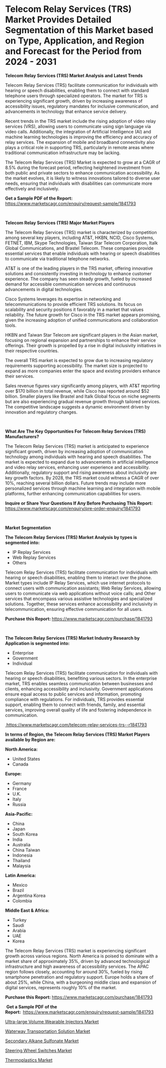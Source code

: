 <p><h1>Telecom Relay Services (TRS) Market Provides Detailed Segmentation of this Market based on Type, Application, and Region and Forecast for the Period from 2024 - 2031</h1></p><p><strong>Telecom Relay Services (TRS) Market Analysis and Latest Trends</strong></p>
<p><p>Telecom Relay Services (TRS) facilitate communication for individuals with hearing or speech disabilities, enabling them to connect with standard telephone users through specialized operators. The market for TRS is experiencing significant growth, driven by increasing awareness of accessibility issues, regulatory mandates for inclusive communication, and advancements in technology that enhance service delivery.</p><p>Recent trends in the TRS market include the rising adoption of video relay services (VRS), allowing users to communicate using sign language via video calls. Additionally, the integration of Artificial Intelligence (AI) and machine learning technologies is improving the efficiency and accuracy of relay services. The expansion of mobile and broadband connectivity also plays a critical role in supporting TRS, particularly in remote areas where traditional communication infrastructure may be lacking.</p><p>The Telecom Relay Services (TRS) Market is expected to grow at a CAGR of 8.5% during the forecast period, reflecting heightened investment from both public and private sectors to enhance communication accessibility. As the market evolves, it is likely to witness innovations tailored to diverse user needs, ensuring that individuals with disabilities can communicate more effectively and inclusively.</p></p>
<p><strong>Get a Sample PDF of the Report:&nbsp;</strong> <a href="https://www.marketscagr.com/enquiry/request-sample/1841793?utm_campaign=1259&utm_medium=2&utm_source=Github&utm_content=ia&utm_term=16102024&utm_id=telecom-relay-services-trs">https://www.marketscagr.com/enquiry/request-sample/1841793</a></p>
<p>&nbsp;</p>
<p><strong>Telecom Relay Services (TRS) Major Market Players</strong></p>
<p><p>The Telecom Relay Services (TRS) market is characterized by competition among several key players, including AT&T, HKBN, NCID, Cisco Systems, FETNET, IBM, Skype Technologies, Taiwan Star Telecom Corporation, Italk Global Communications, and Brastel Telecom. These companies provide essential services that enable individuals with hearing or speech disabilities to communicate via traditional telephone networks.</p><p>AT&T is one of the leading players in the TRS market, offering innovative solutions and consistently investing in technology to enhance customer experience. The company has seen steady growth, fueled by increased demand for accessible communication services and continuous advancements in digital technologies. </p><p>Cisco Systems leverages its expertise in networking and telecommunications to provide efficient TRS solutions. Its focus on scalability and security positions it favorably in a market that values reliability. The future growth for Cisco in the TRS market appears promising, given the increasing adoption of unified communications and collaboration tools.</p><p>HKBN and Taiwan Star Telecom are significant players in the Asian market, focusing on regional expansion and partnerships to enhance their service offerings. Their growth is propelled by a rise in digital inclusivity initiatives in their respective countries.</p><p>The overall TRS market is expected to grow due to increasing regulatory requirements supporting accessibility. The market size is projected to expand as more companies enter the space and existing providers enhance their services. </p><p>Sales revenue figures vary significantly among players, with AT&T reporting over $170 billion in total revenue, while Cisco has reported around $52 billion. Smaller players like Brastel and Italk Global focus on niche segments but are also experiencing gradual revenue growth through tailored services. The competitive landscape suggests a dynamic environment driven by innovation and regulatory changes.</p></p>
<p>&nbsp;</p>
<p><strong>What Are The Key Opportunities For Telecom Relay Services (TRS) Manufacturers?</strong></p>
<p><p>The Telecom Relay Services (TRS) market is anticipated to experience significant growth, driven by increasing adoption of communication technology among individuals with hearing and speech disabilities. The market is expected to expand due to advancements in artificial intelligence and video relay services, enhancing user experience and accessibility. Additionally, regulatory support and rising awareness about inclusivity are key growth factors. By 2028, the TRS market could witness a CAGR of over 10%, reaching several billion dollars. Future trends may include more personalized services through machine learning and integration with mobile platforms, further enhancing communication capabilities for users.</p></p>
<p><strong>Inquire or Share Your Questions If Any Before Purchasing This Report:</strong> <a href="https://www.marketscagr.com/enquiry/pre-order-enquiry/1841793?utm_campaign=1259&utm_medium=2&utm_source=Github&utm_content=ia&utm_term=16102024&utm_id=telecom-relay-services-trs">https://www.marketscagr.com/enquiry/pre-order-enquiry/1841793</a></p>
<p>&nbsp;</p>
<p><strong>Market Segmentation</strong></p>
<p><strong>The Telecom Relay Services (TRS) Market Analysis by types is segmented into:</strong></p>
<p><ul><li>IP Replay Services</li><li>Web Replay Services</li><li>Others</li></ul></p>
<p><p>Telecom Relay Services (TRS) facilitate communication for individuals with hearing or speech disabilities, enabling them to interact over the phone. Market types include IP Relay Services, which use internet protocols to connect users with communication assistants; Web Relay Services, allowing users to communicate via web applications without voice calls; and Other services that encompass various assistive technologies and specialized solutions. Together, these services enhance accessibility and inclusivity in telecommunication, ensuring effective communication for all users.</p></p>
<p><strong>Purchase this Report:&nbsp;</strong><a href="https://www.marketscagr.com/purchase/1841793?utm_campaign=1259&utm_medium=2&utm_source=Github&utm_content=ia&utm_term=16102024&utm_id=telecom-relay-services-trs">https://www.marketscagr.com/purchase/1841793</a></p>
<p>&nbsp;</p>
<p><strong>The Telecom Relay Services (TRS) Market Industry Research by Application is segmented into:</strong></p>
<p><ul><li>Enterprise</li><li>Government</li><li>Individual</li></ul></p>
<p><p>Telecom Relay Services (TRS) facilitate communication for individuals with hearing or speech disabilities, benefiting various sectors. In the enterprise market, TRS enables seamless communication between businesses and clients, enhancing accessibility and inclusivity. Government applications ensure equal access to public services and information, promoting compliance with regulations. For individuals, TRS provides essential support, enabling them to connect with friends, family, and essential services, improving overall quality of life and fostering independence in communication.</p></p>
<p><a href="https://www.marketscagr.com/telecom-relay-services-trs--r1841793?utm_campaign=1259&utm_medium=2&utm_source=Github&utm_content=ia&utm_term=16102024&utm_id=telecom-relay-services-trs">&nbsp;https://www.marketscagr.com/telecom-relay-services-trs--r1841793</a></p>
<p><strong>In terms of Region, the Telecom Relay Services (TRS) Market Players available by Region are:</strong></p>
<p>
    <p> <strong> North America: </strong>
        <ul>
            <li>United States</li>
            <li>Canada</li>
        </ul>
        </p> 
    <p> <strong> Europe: </strong>
        <ul>
            <li>Germany</li>
            <li>France</li>
            <li>U.K.</li>
            <li>Italy</li>
            <li>Russia</li>
        </ul>
        </p> 
    <p> <strong> Asia-Pacific: </strong>
        <ul>
            <li>China</li>
            <li>Japan</li>
            <li>South Korea</li>
            <li>India</li>
            <li>Australia</li>
            <li>China Taiwan</li>
            <li>Indonesia</li>
            <li>Thailand</li>
            <li>Malaysia</li>
        </ul>
        </p> 
    <p> <strong> Latin America: </strong>
        <ul>
            <li>Mexico</li>
            <li>Brazil</li>
            <li>Argentina Korea</li>
            <li>Colombia</li>
        </ul>
        </p> 
    <p> <strong> Middle East & Africa: </strong>
        <ul>
            <li>Turkey</li>
            <li>Saudi</li>
            <li>Arabia</li>
            <li>UAE</li>
            <li>Korea</li>
        </ul>
    </p>
    </p>
<p><p>The Telecom Relay Services (TRS) market is experiencing significant growth across various regions. North America is poised to dominate with a market share of approximately 35%, driven by advanced technological infrastructure and high awareness of accessibility services. The APAC region follows closely, accounting for around 30%, fueled by rising smartphone penetration and regulatory support. Europe holds a share of about 25%, while China, with a burgeoning middle class and expansion of digital services, represents roughly 10% of the market.</p></p>
<p><strong>Purchase this Report: </strong><a href="https://www.marketscagr.com/purchase/1841793?utm_campaign=1259&utm_medium=2&utm_source=Github&utm_content=ia&utm_term=16102024&utm_id=telecom-relay-services-trs">https://www.marketscagr.com/purchase/1841793</a></p>
<p>&nbsp;<strong>Get a Sample PDF of the Report:&nbsp;&nbsp;</strong><a href="https://www.marketscagr.com/enquiry/request-sample/1841793?utm_campaign=1259&utm_medium=2&utm_source=Github&utm_content=ia&utm_term=16102024&utm_id=telecom-relay-services-trs">https://www.marketscagr.com/enquiry/request-sample/1841793</a></p>
<p><strong></strong></p>
<p><p><a href="https://github.com/sharitatri97/Market-Research-Report-List-1/blob/main/ultra-large-volume-wearable-injectors-market.md?utm_campaign=1259&utm_medium=2&utm_source=Github&utm_content=ia&utm_term=16102024&utm_id=telecom-relay-services-trs">Ultra-large Volume Wearable Injectors Market</a></p><p><a href="https://github.com/wendisyqf/Market-Research-Report-List-1/blob/main/waterway-transportation-solution-market.md?utm_campaign=1259&utm_medium=2&utm_source=Github&utm_content=ia&utm_term=16102024&utm_id=telecom-relay-services-trs">Waterway Transportation Solution Market</a></p><p><a href="https://www.linkedin.com/pulse/secondary-alkane-sulfonate-market-investigation-industry-evolution-6jchc?utm_campaign=1259&utm_medium=2&utm_source=Github&utm_content=ia&utm_term=16102024&utm_id=telecom-relay-services-trs">Secondary Alkane Sulfonate Market</a></p><p><a href="https://www.linkedin.com/pulse/steering-wheel-switches-market-growth-segmentation-regional-analysis-fmmvf?utm_campaign=1259&utm_medium=2&utm_source=Github&utm_content=ia&utm_term=16102024&utm_id=telecom-relay-services-trs">Steering Wheel Switches Market</a></p><p><a href="https://www.linkedin.com/pulse/thermoplastics-revenue-growth-report-2024-2031-mileele-u2bfc?utm_campaign=1259&utm_medium=2&utm_source=Github&utm_content=ia&utm_term=16102024&utm_id=telecom-relay-services-trs">Thermoplastics Market</a></p></p>